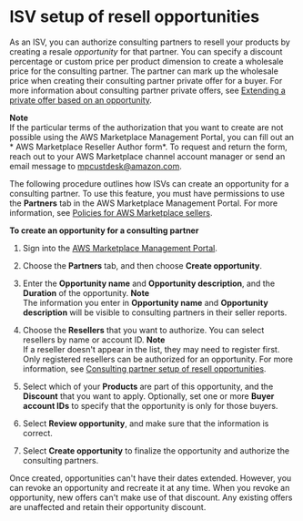 # ISV setup of resell opportunities<a name="consulting-partner-isv-info"></a>

As an ISV, you can authorize consulting partners to resell your products by creating a resale *opportunity* for that partner\. You can specify a discount percentage or custom price per product dimension to create a wholesale price for the consulting partner\. The partner can mark up the wholesale price when creating their consulting partner private offer for a buyer\. For more information about consulting partner private offers, see [Extending a private offer based on an opportunity](consulting-partner-info.md#consulting-partner-recurring-discount)\.

**Note**  
If the particular terms of the authorization that you want to create are not possible using the AWS Marketplace Management Portal, you can fill out an * AWS Marketplace Reseller Author form*\. To request and return the form, reach out to your AWS Marketplace channel account manager or send an email message to [mpcustdesk@amazon\.com](mailto://mpcustdesk@amazon.com)\.

The following procedure outlines how ISVs can create an opportunity for a consulting partner\. To use this feature, you must have permissions to use the **Partners** tab in the AWS Marketplace Management Portal\. For more information, see [Policies for AWS Marketplace sellers](detailed-management-portal-permissions.md#seller-managed-policies)\.

**To create an opportunity for a consulting partner**

1. Sign into the [AWS Marketplace Management Portal](http://aws.amazon.com/marketplace/management/)\.

1. Choose the **Partners** tab, and then choose **Create opportunity**\.

1. Enter the **Opportunity name** and **Opportunity description**, and the **Duration** of the opportunity\.
**Note**  
The information you enter in **Opportunity name** and **Opportunity description** will be visible to consulting partners in their seller reports\.

1. Choose the **Resellers** that you want to authorize\. You can select resellers by name or account ID\.
**Note**  
If a reseller doesn't appear in the list, they may need to register first\. Only registered resellers can be authorized for an opportunity\. For more information, see [Consulting partner setup of resell opportunities](consulting-partner-info.md)\.

1. Select which of your **Products** are part of this opportunity, and the **Discount** that you want to apply\. Optionally, set one or more **Buyer account IDs** to specify that the opportunity is only for those buyers\.

1. Select **Review opportunity**, and make sure that the information is correct\.

1. Select **Create opportunity** to finalize the opportunity and authorize the consulting partners\.

Once created, opportunities can't have their dates extended\. However, you can revoke an opportunity and recreate it at any time\. When you revoke an opportunity, new offers can't make use of that discount\. Any existing offers are unaffected and retain their opportunity discount\.